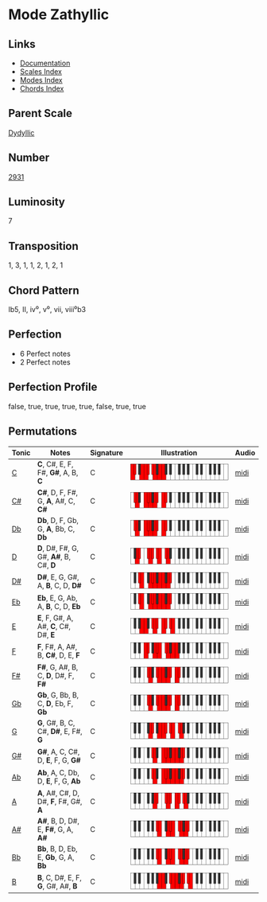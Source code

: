 # Mode Zathyllic

## Links

- [Documentation](README.md)
- [Scales Index](Scales.md)
- [Modes Index](Modes.md)
- [Chords Index](Chords.md)

## Parent Scale

[Dydyllic](ScaleDydyllic.md)

## Number

[2931](https://ianring.com/musictheory/scales/2931)

## Luminosity

7

## Transposition

1, 3, 1, 1, 2, 1, 2, 1

## Chord Pattern

Ib5, II, iv⁰, v⁰, vii, viii⁰b3

## Perfection

- 6 Perfect notes
- 2 Perfect notes

## Perfection Profile

false, true, true, true, true, false, true, true

## Permutations

| Tonic | Notes | Signature | Illustration | Audio |
|-------|-------|-----------|--------------|-------|
| [C](ModeCNaturalZathyllic.md) | **C**, C#, E, F, F#, **G#**, A, B, **C** | C | ![CNaturalZathyllic](ModeCNaturalZathyllic.png) | [midi](https://github.com/edipermadi/music/blob/main/docs/ModeCNaturalZathyllic.mid?raw=true) |
| [C#](ModeCSharpZathyllic.md) | **C#**, D, F, F#, G, **A**, A#, C, **C#** | C | ![CSharpZathyllic](ModeCSharpZathyllic.png) | [midi](https://github.com/edipermadi/music/blob/main/docs/ModeCSharpZathyllic.mid?raw=true) |
| [Db](ModeDFlatZathyllic.md) | **Db**, D, F, Gb, G, **A**, Bb, C, **Db** | C | ![DFlatZathyllic](ModeDFlatZathyllic.png) | [midi](https://github.com/edipermadi/music/blob/main/docs/ModeDFlatZathyllic.mid?raw=true) |
| [D](ModeDNaturalZathyllic.md) | **D**, D#, F#, G, G#, **A#**, B, C#, **D** | C | ![DNaturalZathyllic](ModeDNaturalZathyllic.png) | [midi](https://github.com/edipermadi/music/blob/main/docs/ModeDNaturalZathyllic.mid?raw=true) |
| [D#](ModeDSharpZathyllic.md) | **D#**, E, G, G#, A, **B**, C, D, **D#** | C | ![DSharpZathyllic](ModeDSharpZathyllic.png) | [midi](https://github.com/edipermadi/music/blob/main/docs/ModeDSharpZathyllic.mid?raw=true) |
| [Eb](ModeEFlatZathyllic.md) | **Eb**, E, G, Ab, A, **B**, C, D, **Eb** | C | ![EFlatZathyllic](ModeEFlatZathyllic.png) | [midi](https://github.com/edipermadi/music/blob/main/docs/ModeEFlatZathyllic.mid?raw=true) |
| [E](ModeENaturalZathyllic.md) | **E**, F, G#, A, A#, **C**, C#, D#, **E** | C | ![ENaturalZathyllic](ModeENaturalZathyllic.png) | [midi](https://github.com/edipermadi/music/blob/main/docs/ModeENaturalZathyllic.mid?raw=true) |
| [F](ModeFNaturalZathyllic.md) | **F**, F#, A, A#, B, **C#**, D, E, **F** | C | ![FNaturalZathyllic](ModeFNaturalZathyllic.png) | [midi](https://github.com/edipermadi/music/blob/main/docs/ModeFNaturalZathyllic.mid?raw=true) |
| [F#](ModeFSharpZathyllic.md) | **F#**, G, A#, B, C, **D**, D#, F, **F#** | C | ![FSharpZathyllic](ModeFSharpZathyllic.png) | [midi](https://github.com/edipermadi/music/blob/main/docs/ModeFSharpZathyllic.mid?raw=true) |
| [Gb](ModeGFlatZathyllic.md) | **Gb**, G, Bb, B, C, **D**, Eb, F, **Gb** | C | ![GFlatZathyllic](ModeGFlatZathyllic.png) | [midi](https://github.com/edipermadi/music/blob/main/docs/ModeGFlatZathyllic.mid?raw=true) |
| [G](ModeGNaturalZathyllic.md) | **G**, G#, B, C, C#, **D#**, E, F#, **G** | C | ![GNaturalZathyllic](ModeGNaturalZathyllic.png) | [midi](https://github.com/edipermadi/music/blob/main/docs/ModeGNaturalZathyllic.mid?raw=true) |
| [G#](ModeGSharpZathyllic.md) | **G#**, A, C, C#, D, **E**, F, G, **G#** | C | ![GSharpZathyllic](ModeGSharpZathyllic.png) | [midi](https://github.com/edipermadi/music/blob/main/docs/ModeGSharpZathyllic.mid?raw=true) |
| [Ab](ModeAFlatZathyllic.md) | **Ab**, A, C, Db, D, **E**, F, G, **Ab** | C | ![AFlatZathyllic](ModeAFlatZathyllic.png) | [midi](https://github.com/edipermadi/music/blob/main/docs/ModeAFlatZathyllic.mid?raw=true) |
| [A](ModeANaturalZathyllic.md) | **A**, A#, C#, D, D#, **F**, F#, G#, **A** | C | ![ANaturalZathyllic](ModeANaturalZathyllic.png) | [midi](https://github.com/edipermadi/music/blob/main/docs/ModeANaturalZathyllic.mid?raw=true) |
| [A#](ModeASharpZathyllic.md) | **A#**, B, D, D#, E, **F#**, G, A, **A#** | C | ![ASharpZathyllic](ModeASharpZathyllic.png) | [midi](https://github.com/edipermadi/music/blob/main/docs/ModeASharpZathyllic.mid?raw=true) |
| [Bb](ModeBFlatZathyllic.md) | **Bb**, B, D, Eb, E, **Gb**, G, A, **Bb** | C | ![BFlatZathyllic](ModeBFlatZathyllic.png) | [midi](https://github.com/edipermadi/music/blob/main/docs/ModeBFlatZathyllic.mid?raw=true) |
| [B](ModeBNaturalZathyllic.md) | **B**, C, D#, E, F, **G**, G#, A#, **B** | C | ![BNaturalZathyllic](ModeBNaturalZathyllic.png) | [midi](https://github.com/edipermadi/music/blob/main/docs/ModeBNaturalZathyllic.mid?raw=true) |
